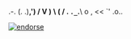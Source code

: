  .-.
(. .)__,')
/ V      )
\  (   \/ .
 `._`.__\ o ,
    <<  `'   .o..


[![endorse](http://api.coderwall.com/caseydunham/endorse.png)](http://coderwall.com/caseydunham)


